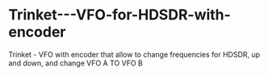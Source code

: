 # Trinket---VFO-for-HDSDR-with-encoder
Trinket - VFO  with encoder that allow to change frequencies for HDSDR, up and down, and change VFO A   TO   VFO B
